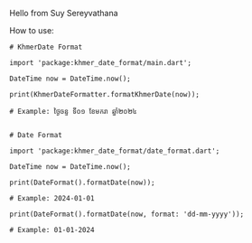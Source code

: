 Hello from Suy Sereyvathana


How to use:

    # KhmerDate Format
    
    import 'package:khmer_date_format/main.dart';

    DateTime now = DateTime.now();

    print(KhmerDateFormatter.formatKhmerDate(now));

    # Example: ថ្ងៃចន្ទ ទី០១ ខែមករា ឆ្នាំ២០២៤


    # Date Format

    import 'package:khmer_date_format/date_format.dart';

    DateTime now = DateTime.now();

    print(DateFormat().formatDate(now));

    # Example: 2024-01-01

    print(DateFormat().formatDate(now, format: 'dd-mm-yyyy'));

    # Example: 01-01-2024


